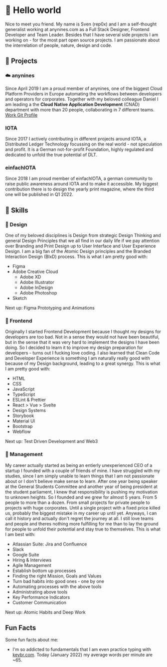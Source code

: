 # 👋 Hello world
Nice to meet you friend. My name is Sven (rep0x) and I am a self-thought generalist working at anynines.com as a Full Stack Designer, Frontend Developer and Team Leader. Besides that I have several side projects I am working on - for the most part open source projects. I am passionate about the interrelation of people, nature, design and code.

## 🚀 Projects

### ☁️ anynines
Since April 2019 I am a proud member of anynines, one of the biggest Cloud Platform Providers in Europe automating the workflows between developers and operators for corporates. Together with my beloved colleague Daniel I am leading a the __Cloud Native Application Development__ (CNAD) department with more than 20 people, collaborating in 7 different teams.
[Work Git Profile](https://github.com/r3p0x?tab=overview&from=2021-12-01&to=2021-12-31)

### IOTA
Since 2017 I actively contributing in different projects around IOTA, a Distributed Ledger Technology focussing on the real world - not speculation and profit. It is a German not-for-profit Foundation, highly regulated and dedicated to unfold the true potential of DLT.

### einfachIOTA
Since 2018 I am proud member of einfachIOTA, a german community to raise public awareness around IOTA and to make it accessible. My biggest contribution there is to design the yearly print magazine, where the third one will be published in Q1 2022.

## 💎 Skills

### 🎨 Design
One of my beloved disciplines is Design from strategic Design Thinking and general Design Principles that we all find in our daily life if we pay attention over Branding and Print Design up to User Interface and User Experience Design. I am a big fan of the Atomic Design principles and the Branded Interaction Design (BIxD) process. This is what I am pretty good with:

- Figma
- Adobe Creative Cloud
  - Adobe XD
  - Adobe Illustrator
  - Adobe InDesign
  - Adobe Photoshop
- Sketch

Next up: Figma Prototyping and Animations

### 📱 Frontend
Originally I started Frontend Development because I thought my designs for developers are too bad. Not in a sense they would not have been beautiful, but in the sense that it was very hard to implement the designs I have been doing. So I decided to learn it to improve my design preparation for developers - turns out I fucking love coding. I also learned that Clean Code and Developer Experience is something I am naturally really good with because of my Design background, leading to a great synergy. This is what I am pretty good with:

- HTML
- CSS
- JavaScript
- TypeScript
- ESLint & Prettier
- React > Vue > Svelte
- Design Systems
- Storybook
- Material UI
- Bootstrap
- Webflow

Next up: Test Driven Development and Web3

### 🎯 Management
My career actually started as being an entierly unexperienced CEO of a startup I founded with a couple of friends of mine. I have struggled with my studies, since I am simply unable to learn things that I am not passionate about or I don't believe make sense to learn. After one year being speaker at the General Students Committee and another year of being president at the student parliament, I knew that responsibility is pushing my motivation to unknown heights. So I founded and we grew for almost 5 years. From 5 people to more than a dozen. From small projects for private people to projects with huge corporates. Until a single project with a fixed price killed us, probably the biggest mistake in my career up until yet. Anyways, I can call it history and actually don't regret the journey at all. I still love teams and people and theres nothing more fulfilling for me than to lay the ground for people to unfold their potential and stay true to themselves. This is what I am best with:

- Atlassian Suite: Jira and Confluence
- Slack
- Google Suite
- Hiring & Interviews
- Agile Management 
- Establish bottom up processes
- Finding the right Mission, Goals and Values
- Turn bad habits into good ones - one by one
- Automating processes with the above tools
- Administrating above tools
- Key Performance Indicators
- Customer Communication

Next up: Atomic Habits and Deep Work

## Fun Facts
Some fun facts about me:
- I'm so addicted to fundamentals that I am even practice typing with [keybr.com](https://www.keybr.com/profile/d479f9n). Today (January 2022) my average words per minute are ~65.
